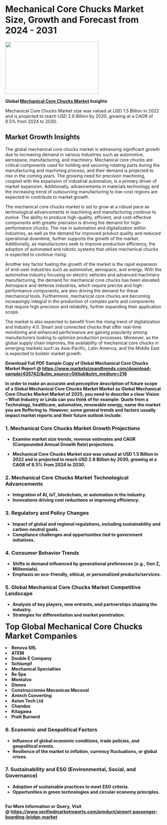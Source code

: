 <H1>Mechanical Core Chucks Market Size, Growth and Forecast from 2024 - 2031</H1><img class="aligncenter size-medium wp-image-584254" src="https://thirdeyenews.in/wp-content/uploads/2024/09/Global-Market-Research-300x168.jpeg" alt="" width="300" height="168" /><p><strong>Global&nbsp;<a href="https://www.marketsizeandtrends.com/download-sample/435742/&amp;utm_source=Github&utm_medium=216">Mechanical Core Chucks Market</a> Insights</strong></p><p>Mechanical Core Chucks Market size was valued at USD 1.5 Billion in 2022 and is projected to reach USD 2.8 Billion by 2030, growing at a CAGR of 8.5% from 2024 to 2030.</p><p><h2>Market Growth Insights</h2> <p>The global mechanical core chucks market is witnessing significant growth due to increasing demand in various industries such as automotive, aerospace, manufacturing, and machinery. Mechanical core chucks are critical components used for holding and securing rotating parts during the manufacturing and machining process, and their demand is projected to rise in the coming years. The growing need for precision machining, coupled with the expansion of industrial automation, is a primary driver of market expansion. Additionally, advancements in materials technology and the increasing trend of outsourcing manufacturing to low-cost regions are expected to contribute to market growth.</p> <p><strong></strong></p> <p>The mechanical core chucks market is set to grow at a robust pace as technological advancements in machining and manufacturing continue to evolve. The ability to produce high-quality, efficient, and cost-effective components with greater precision is driving the demand for high-performance chucks. The rise in automation and digitalization within industries, as well as the demand for improved product quality and reduced operational downtime, further supports the growth of the market. Additionally, as manufacturers seek to improve production efficiency, the adoption of automated and robotic systems that utilize mechanical chucks is expected to continue rising.</p> <p>Another key factor fueling the growth of the market is the rapid expansion of end-user industries such as automotive, aerospace, and energy. With the automotive industry focusing on electric vehicles and advanced machinery manufacturing, the demand for mechanical core chucks has been elevated. Aerospace and defense industries, which require precise and high-performance components, are also driving the demand for these mechanical tools. Furthermore, mechanical core chucks are becoming increasingly integral in the production of complex parts and components that require high precision and reliability, further expanding their application scope.</p> <p>The market is also expected to benefit from the rising trend of digitalization and Industry 4.0. Smart and connected chucks that offer real-time monitoring and enhanced performance are gaining popularity among manufacturers looking to optimize production processes. Moreover, as the global supply chain improves, the availability of mechanical core chucks in emerging markets such as Asia-Pacific, Latin America, and the Middle East is expected to bolster market growth.</p> <p><strong></p><p><span class=""><strong>Download Full PDF Sample Copy of Global Mechanical Core Chucks Market Report</strong> @ <a href="https://www.marketsizeandtrends.com/download-sample/435742/&amp;utm_source=Github&utm_medium=216" target="_blank">https://www.marketsizeandtrends.com/download-sample/435742/&amp;utm_source=Github&utm_medium=216</a></span></p><p>In order to make an accurate and perceptive description of future scope of a Global&nbsp;Mechanical Core Chucks Market Market as Global&nbsp;Mechanical Core Chucks Market Market of 2025, you need to describe a clear Vision &ndash; What Industry or Linda can you think of for example: Quote from a Technology, healthcare, automotive, renewable energy, name the market you are Reffering to. However, some general trends and factors usually impact market reports and their future outlook include:</p><h3>1.&nbsp;<strong>Mechanical Core Chucks Market Growth Projections</strong></h3><ul><li>Examine market size trends, revenue estimates and CAGR (Compounded Annual Growth Rate) projections.</li><li><p>Mechanical Core Chucks Market size was valued at USD 1.5 Billion in 2022 and is projected to reach USD 2.8 Billion by 2030, growing at a CAGR of 8.5% from 2024 to 2030.</p></li></ul><h3>2.&nbsp;<strong>Mechanical Core Chucks Market Technological Advancements</strong></h3><ul><li>Integration of AI, IoT, blockchain, or automation in the industry.</li><li>Innovations driving cost reductions or improving efficiency.</li></ul><h3>3.&nbsp;<strong>Regulatory and Policy Changes</strong></h3><ul><li>Impact of global and regional regulations, including sustainability and carbon-neutral goals.</li><li>Compliance challenges and opportunities tied to government initiatives.</li></ul><h3>4.&nbsp;<strong>Consumer Behavior Trends</strong></h3><ul><li>Shifts in demand influenced by generational preferences (e.g., Gen Z, Millennials).</li><li>Emphasis on eco-friendly, ethical, or personalized products/services.</li></ul><h3>5.&nbsp;<strong>Global Mechanical Core Chucks Market Competitive Landscape</strong></h3><ul><li>Analysis of key players, new entrants, and partnerships shaping the industry.</li><li>Strategies for differentiation and market penetration.</li></ul><p data-pm-slice="1 1 []"><span style="color: inherit; font-family: inherit; font-size: 25px;">Top Global Mechanical Core Chucks Market Companies</span></p><div class="" data-test-id=""><p><li>Renova SRL</li><li> ATEM</li><li> Double E Company</li><li> Schlumpf</li><li> Mechanical Specialties</li><li> Re Spa</li><li> Montalvo</li><li> Dienes</li><li> Construcciones Mecanicas Mecoval</li><li> Antech Converting</li><li> Aston Tech Ltd</li><li> Chandox</li><li> Kitagawa</li><li> Pratt Burnerd</li></p></div><h3>6.&nbsp;<strong>Economic and Geopolitical Factors</strong></h3><ul><li>Influence of global economic conditions, trade policies, and geopolitical events.</li><li>Resilience of the market to inflation, currency fluctuations, or global crises.</li></ul><h3>7.&nbsp;<strong>Sustainability and ESG (Environmental, Social, and Governance)</strong></h3><ul><li>Adoption of sustainable practices to meet ESG criteria.</li><li>Opportunities in green technologies and circular economy principles.</li></ul><h2><strong style="font-size: 14px;">For More Information or Query, Visit @&nbsp;</strong><a style="background-color: #ffffff; font-size: 14px;" href="https://www.marketsizeandtrends.com/report/mechanical-core-chucks-market/" target="_blank">https://www.verifiedmarketreports.com/product/airport-passenger-boarding-bridge-market</a></h2>
